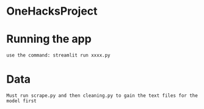 # OneHacksProject
# Running the app
    use the command: streamlit run xxxx.py
# Data
    Must run scrape.py and then cleaning.py to gain the text files for the model first
